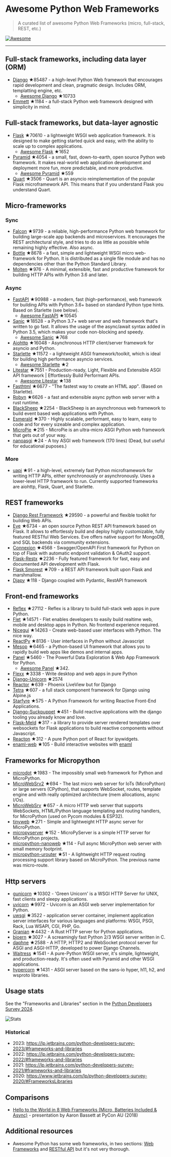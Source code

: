 # Awesome Python Web Frameworks


> A curated list of awesome Python Web Frameworks (micro, full-stack, REST, etc.)


[![Awesome](https://awesome.re/badge.svg)](https://awesome.re)

---

## Full-stack frameworks, including data layer (ORM)


- [Django](https://github.com/django/django) ★85487 - a high-level Python Web framework that encourages rapid development and clean, pragmatic design. Includes ORM, templatting engine, etc.
  - [Awesome Django](https://github.com/wsvincent/awesome-django) ★10733
- [Emmett](https://github.com/emmett-framework/emmett) ★1184 - a full-stack Python web framework designed with simplicity in mind.

## Full-stack frameworks, but data-layer agnostic

- [Flask](https://github.com/pallets/flask) ★70610 - a lightweight WSGI web application framework. It is designed to make getting started quick and easy, with the ability to scale up to complex applications.
  - [Awesome Flask](https://github.com/mjhea0/awesome-flask) ★1652
- [Pyramid](https://github.com/Pylons/pyramid) ★4054 - a small, fast, down-to-earth, open source Python web framework. It makes real-world web application development and deployment more fun, more predictable, and more productive.
  - [Awesome Pyramid](https://github.com/uralbash/awesome-pyramid) ★559
- [Quart](https://github.com/pallets/quart) ★3506 - Quart is an asyncio reimplementation of the popular Flask microframework API. This means that if you understand Flask you understand Quart.

## Micro-frameworks

### Sync

- [Falcon](https://github.com/falconry/falcon) ★9739 - a reliable, high-performance Python web framework for building large-scale app backends and microservices. It encourages the REST architectural style, and tries to do as little as possible while remaining highly effective. Also async.
- [Bottle](https://github.com/bottlepy/bottle) ★8678 - a fast, simple and lightweight WSGI micro web-framework for Python. It is distributed as a single file module and has no dependencies other than the Python Standard Library.
- [Molten](https://github.com/Bogdanp/molten) ★976 - A minimal, extensible, fast and productive framework for building HTTP APIs with Python 3.6 and later.

### Async

- [FastAPI](https://github.com/tiangolo/fastapi) ★90988 - a modern, fast (high-performance), web framework for building APIs with Python 3.6+ based on standard Python type hints. Based on Starlette (see below).
  - [Awesome FastAPI](https://github.com/mjhea0/awesome-fastapi) ★10545
- [Sanic](https://github.com/sanic-org/sanic) ★18528 - a Python 3.7+ web server and web framework that's written to go fast. It allows the usage of the async/await syntax added in Python 3.5, which makes your code non-blocking and speedy.
  - [Awesome Sanic](https://github.com/mekicha/awesome-sanic) ★768
- [Aiohttp](https://github.com/aio-libs/aiohttp) ★16048 - Asynchronous HTTP client/server framework for asyncio and Python.
- [Starlette](https://github.com/encode/starlette) ★11572 - a lightweight ASGI framework/toolkit, which is ideal for building high performance asyncio services.
  - [Awesome Starlette](https://github.com/sfermigier/awesome-starlette) ★2
- [Litestar](https://github.com/litestar-org/litestar) ★7551 - Production-ready, Light, Flexible and Extensible ASGI API framework | Effortlessly Build Performant APIs.
  - [Awesome Litestar](https://github.com/litestar-org/awesome-litestar) ★138
- [Fasthtml](https://github.com/AnswerDotAI/fasthtml) ★6677 - "The fastest way to create an HTML app". (Based on Starlette).
- [Robyn](https://github.com/sansyrox/robyn) ★6626 - a fast and extensible async python web server with a rust runtime.
- [BlackSheep](https://github.com/Neoteroi/BlackSheep) ★2254 - BlackSheep is an asynchronous web framework to build event based web applications with Python.
- [Esmerald](https://github.com/dymmond/esmerald) ★370 - Highly scalable, performant, easy to learn, easy to code and for every sizeable and complex application.
- [MicroPie](https://github.com/patx/micropie) ★215 - MicroPie is an ultra-micro ASGI Python web framework that gets out of your way.
- [nanoasgi](https://github.com/qweeze/nanoasgi) ★24 - A toy ASGI web framework (170 lines) (Dead, but useful for educational puposes.)


### More

- [uapi](https://github.com/Tinche/uapi) ★91 - a high-level, extremely fast Python microframework for writing HTTP APIs, either synchronously or asynchronously. Uses a lower-level HTTP framework to run. Currently supported frameworks are aiohttp, Flask, Quart, and Starlette.


## REST frameworks

- [Django Rest Framework](https://github.com/encode/django-rest-framework) ★29590 - a powerful and flexible toolkit for building Web APIs.
- [Eve](https://github.com/pyeve/eve) ★6734 - an open source Python REST API framework based on Flask. It allows to effortlessly build and deploy highly customizable, fully featured RESTful Web Services. Eve offers native support for MongoDB, and SQL backends via community extensions.
- [Connexion](https://github.com/zalando/connexion) ★4568 - Swagger/OpenAPI First framework for Python on top of Flask with automatic endpoint validation & OAuth2 support.
- [Flask-Restx](https://github.com/python-restx/flask-restx) ★2236 - Fully featured framework for fast, easy and documented API development with Flask.
- [Flask Smorest](https://github.com/marshmallow-code/flask-smorest) ★709 - a REST API framework built upon Flask and marshmallow.
- [Djapy](https://github.com/Bishwas-py/djapy) ★118 - Django coupled with Pydantic, RestAPI framework


## Front-end frameworks

- [Reflex](https://github.com/reflex-dev/reflex) ★27112 - Reflex is a library to build full-stack web apps in pure Python.
- [Flet](https://github.com/flet-dev/flet) ★14571 - Flet enables developers to easily build realtime web, mobile and desktop apps in Python. No frontend experience required.
- [Nicegui](https://github.com/zauberzeug/nicegui) ★14263 - Create web-based user interfaces with Python. The nice way.
- [ReactPy](https://github.com/reactive-python/reactpy) ★8136 - User interfaces in Python without Javascript
- [Mesop](https://github.com/google/mesop) ★6465 - a Python-based UI framework that allows you to rapidly build web apps like demos and internal apps.
- [Panel](https://github.com/holoviz/panel) ★5460 - The Powerful Data Exploration & Web App Framework for Python.
  - [Awesome Panel](https://awesome-panel.org/) ★342.
- [Flexx](https://github.com/flexxui/flexx) ★3338 -  Write desktop and web apps in pure Python
- [Django-Unicorn](https://github.com/adamghill/django-unicorn) ★2574
- [Reactor](https://github.com/edelvalle/reactor) ★639 -  Phoenix LiveView but for Django
- [Tetra](https://github.com/tetra-framework/tetra) ★607 - a full stack component framework for Django using Alpine.js
- [Starfyre](https://github.com/sansyrox/starfyre) ★575 - A Python Framework for writing Reactive Front-End Applications.
- [Django-Suckpuppet](https://github.com/jonathan-s/django-sockpuppet) ★451 - Build reactive applications with the django tooling you already know and love.
- [Flask-Meld](https://github.com/mikeabrahamsen/Flask-Meld) ★317 - a library to provide server rendered templates over websockets for Flask applications to build reactive components without Javascript.
- [Reacton](https://github.com/widgetti/reacton) ★312 - A pure Python port of React for ipywidgets.
- [enaml-web](https://github.com/codelv/enaml-web) ★105 - Build interactive websites with [enaml](https://github.com/nucleic/enaml)

## Frameworks for Micropython

- [microdot](https://github.com/miguelgrinberg/microdot) ★1983 - The impossibly small web framework for Python and MicroPython.
- [MicroWebSrv2](https://github.com/jczic/MicroWebSrv2) ★694 - The last micro web server for IoTs (MicroPython) or large servers (CPython), that supports WebSocket, routes, template engine and with really optimized architecture (mem allocations, async I/Os).
- [MicroWebSrv](https://github.com/jczic/MicroWebSrv) ★657 - A micro HTTP web server that supports WebSockets, HTML/Python language templating and routing handlers, for MicroPython (used on Pycom modules & ESP32).
- [tinyweb](https://github.com/belyalov/tinyweb) ★271 - Simple and lightweight HTTP async server for MicroPython.
- [micropyserver](https://github.com/troublegum/micropyserver) ★152 - MicroPyServer is a simple HTTP server for MicroPython projects.
- [micropython-nanoweb](https://github.com/hugokernel/micropython-nanoweb) ★114 - Full async MicroPython web server with small memory footprint.
- [micropython-urouter](https://github.com/whales-chen/micropython-urouter) ★51 - A lightweight HTTP request routing processing support library based on MicroPython. The previous name was micro-route.

## Http servers

- [gunicorn](https://github.com/benoitc/gunicorn) ★10302 - 'Green Unicorn' is a WSGI HTTP Server for UNIX, fast clients and sleepy applications.
- [uvicorn](https://github.com/encode/uvicorn) ★9972 - Uvicorn is an ASGI web server implementation for Python.
- [uwsgi](https://github.com/unbit/uwsgi) ★3522 - application server container, implement application server interfaces for various languages and platforms: WSGI, PSGI, Rack, Lua WSAPI, CGI, PHP, Go.
- [Granian](https://github.com/emmett-framework/granian) ★4432 - A Rust HTTP server for Python applications.
- [bjoern](https://github.com/jonashaag/bjoern) ★3027 - A screamingly fast Python 2/3 WSGI server written in C.
- [daphne](https://github.com/django/daphne) ★2588 - A HTTP, HTTP2 and WebSocket protocol server for ASGI and ASGI-HTTP, developed to power Django Channels.
- [Waitress](https://github.com/Pylons/waitress) ★1541 - A pure-Python WSGI server, it's simple, lightweight, and production-ready. It's often used with Pyramid and other WSGI applications.
- [hypercorn](https://github.com/pgjones/hypercorn) ★1431 - ASGI server based on the sans-io hyper, h11, h2, and wsproto libraries.

## Usage stats

See the "Frameworks and Libraries" section in the [Python Developers Survey 2024](https://lp.jetbrains.com/python-developers-survey-2024/#frameworks-and-libraries).

![Stats](/python-web-frameworks-usage.png)

### Historical

- 2023: <https://lp.jetbrains.com/python-developers-survey-2023/#frameworks-and-libraries>
- 2022: <https://lp.jetbrains.com/python-developers-survey-2022/#frameworks-and-libraries>
- 2021: <https://lp.jetbrains.com/python-developers-survey-2021/#frameworks-and-libraries>
- 2020: <https://www.jetbrains.com/lp/python-developers-survey-2020/#FrameworksLibraries>

## Comparisons

- [Hello to the World in 8 Web Frameworks (Micro, Batteries Included & Async)](https://noti.st/aaronbassett/lK9Ah7/hello-to-the-world-in-8-web-frameworks-micro-batteries-included-async) - presentation by Aaron Bassett at PyCon AU (2018)


## Additional resources

- Awesome Python has some web frameworks, in two sections: [Web Frameworks](https://github.com/vinta/awesome-python#web-frameworks) and [RESTful API](https://github.com/vinta/awesome-python#restful-api) but it's not very thorough.
